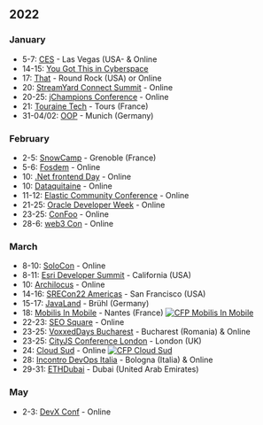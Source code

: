 ## 2022

### January

- 5-7: [CES](https://www.ces.tech/) - Las Vegas (USA- & Online
- 14-15: [You Got This in Cyberspace](https://yougotthis.io)
- 17: [That](https://that.us/) - Round Rock (USA) or Online
- 20: [StreamYard Connect Summit](https://hopin.com/events/syconnect) - Online
- 20-25: [jChampions Conference](https://jchampionsconf.com/) - Online
- 21: [Touraine Tech](https://touraine.tech/) - Tours (France)
- 31-04/02: [OOP](https://www.oop-konferenz.de/oop-2022/startpage) - Munich (Germany)

### February

- 2-5: [SnowCamp](https://snowcamp.io/fr/) - Grenoble (France)
- 5-6: [Fosdem](https://fosdem.org/2022/) - Online
- 10: [.Net frontend Day](https://www.dotnet-frontend.com/) - Online
- 10: [Dataquitaine](https://www.dataquitaine.com/2022/conference-ia-ai-datascience-ro-bordeaux-2022) - Online
- 11-12: [Elastic Community Conference](https://sessionize.com/elastic-community-conference) - Online
- 21-25: [Oracle Developer Week](https://go.oracle.com/LP=122064) - Online
- 23-25: [ConFoo](https://confoo.ca/fr/2022) - Online
- 28-6: [web3 Con](https://www.web3con.dev/) - Online

### March

- 8-10: [SoloCon](https://solocon.io/) - Online
- 8-11: [Esri Developer Summit](https://www.esri.com/en-us/about/events/devsummit/overview) - California (USA)
- 10: [Archilocus](https://www.archilocus.tech/) - Online
- 14-16: [SRECon22 Americas](https://www.usenix.org/conference/srecon22americas) - San Francisco (USA)
- 15-17: [JavaLand](https://www.javaland.eu/en/home/) - Brühl (Germany)
- 18: [Mobilis In Mobile](https://mobilis-in-mobile.io/) - Nantes (France) <a href="https://conference-hall.io/public/event/7MA75159U7eqMByzxmrZ"><img alt="CFP Mobilis In Mobile" src="https://img.shields.io/static/v1?label=CFP&message=01-Dec-2021-%3E31-Jan-2022&color=red"> </a>
- 22-23: [SEO Square](https://seosquare.semji.com/) - Online
- 23-25: [VoxxedDays Bucharest](https://romania.voxxeddays.com/bucharest/voxxed-days-bucharest-2022/) - Bucharest (Romania) & Online
- 23-25: [CityJS Conference London](https://cityjsconf.org/) - London (UK)
- 24: [Cloud Sud](https://cloudsud.fr) - Online <a href="https://conference-hall.io/public/event/lEimlpsjR1JfydbTWvzY"><img alt="CFP Cloud Sud" src="https://img.shields.io/static/v1?label=CFP&message=Until%2019-Feb-2022&color=red"> </a>
- 28: [Incontro DevOps Italia](https://2022.incontrodevops.it/) - Bologna (Italia) & Online
- 29-31: [ETHDubai](https://www.ethdubaiconf.org/) - Dubai (United Arab Emirates)

### May

- 2-3: [DevX Conf](https://devxconf.org) - Online
